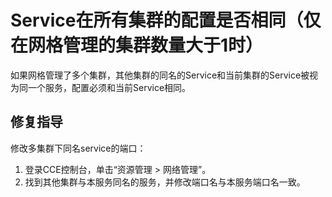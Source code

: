 # Service在所有集群的配置是否相同（仅在网格管理的集群数量大于1时）<a name="istio_01_0064"></a>

如果网格管理了多个集群，其他集群的同名的Service和当前集群的Service被视为同一个服务，配置必须和当前Service相同。

## 修复指导<a name="section18996348134210"></a>

修改多集群下同名service的端口：

1.  登录CCE控制台，单击“资源管理 \> 网络管理”。
2.  找到其他集群与本服务同名的服务，并修改端口名与本服务端口名一致。

